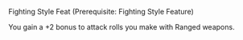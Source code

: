 Fighting Style Feat (Prerequisite: Fighting Style Feature)

You gain a +2 bonus to attack rolls you make with Ranged weapons.